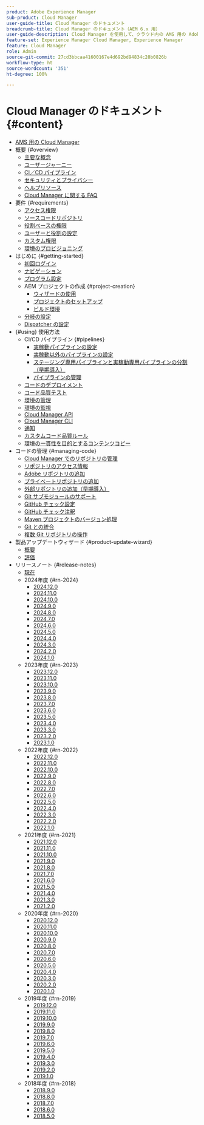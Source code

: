 ```yaml
---
product: Adobe Experience Manager
sub-product: Cloud Manager
user-guide-title: Cloud Manager のドキュメント
breadcrumb-title: Cloud Manager のドキュメント（AEM 6.x 用）
user-guide-description: Cloud Manager を使用して、クラウド内の AMS 用の Adobe Experience Manager を自己管理する方法について説明します。
feature-set: Experience Manager Cloud Manager, Experience Manager
feature: Cloud Manager
role: Admin
source-git-commit: 27cd3bbcaa41600167e4d692bd94834c28b0826b
workflow-type: ht
source-wordcount: '351'
ht-degree: 100%

---
```



# Cloud Manager のドキュメント {#content}

+ [AMS 用の Cloud Manager](/help/introduction.md)
+ 概要 {#overview}
   + [主要な概念](/help/overview/key-concepts.md)
   + [ユーザージャーニー](/help/overview/user-journey.md)
   + [CI／CD パイプライン](/help/overview/ci-cd-pipelines.md)
   + [セキュリティとプライバシー](/help/overview/security-and-privacy.md)
   + [ヘルプリソース](/help/overview/help-resources.md)
   + [Cloud Manager に関する FAQ](/help/overview/faqs.md)
+ 要件 {#requirements}
   + [アクセス権限](/help/requirements/access-rights.md)
   + [ソースコードリポジトリ](/help/requirements/source-code-repository.md)
   + [役割ベースの権限](/help/requirements/role-based-permissions.md)
   + [ユーザーと役割の設定](/help/requirements/users-and-roles.md)
   + [カスタム権限](/help/using/custom-permissions.md)
   + [環境のプロビジョニング](/help/requirements/environment-provisioning.md)
+ はじめに {#getting-started}
   + [初回ログイン](/help/getting-started/first-time-login.md)
   + [ナビゲーション](/help/getting-started/navigation.md)
   + [プログラム設定](/help/getting-started/program-setup.md)
   + AEM プロジェクトの作成 {#project-creation}
      + [ウィザードの使用](/help/getting-started/using-the-wizard.md)
      + [プロジェクトのセットアップ](/help/getting-started/project-setup.md)
      + [ビルド環境](/help/getting-started/build-environment.md)
   + [分岐の設定](/help/getting-started/configuring-branches.md)
   + [Dispatcher の設定](/help/getting-started/dispatcher-configurations.md)
+ {#using} 使用方法
   + CI/CD パイプライン {#pipelines}
      + [実稼動パイプラインの設定](/help/using/production-pipelines.md)
      + [実稼動以外のパイプラインの設定](/help/using/non-production-pipelines.md)
      + [ステージング専用パイプラインと実稼動専用パイプラインの分割（早期導入）](/help/using/stage-prod-only.md)
      + [パイプラインの管理](/help/using/managing-pipelines.md)
   + [コードのデプロイメント](/help/using/code-deployment.md)
   + [コード品質テスト](/help/using/code-quality-testing.md)
   + [環境の管理](/help/using/managing-environments.md)
   + [環境の監視](/help/using/monitoring-environments.md)
   + [Cloud Manager API](https://developer.adobe.com/experience-cloud/cloud-manager/reference/api/)
   + [Cloud Manager CLI](https://github.com/adobe/aio-cli-plugin-cloudmanager/blob/main/README.md)
   + [通知](/help/using/notifications.md)
   + [カスタムコード品質ルール](/help/using/custom-code-quality-rules.md)
   + [環境の一貫性を目的とするコンテンツコピー](/help/using/content-copy.md)
+ コードの管理 {#managing-code}
   + [Cloud Manager でのリポジトリの管理](/help/managing-code/managing-repositories.md)
   + [リポジトリのアクセス情報](/help/managing-code/accessing-repositories.md)
   + [Adobe リポジトリの追加](/help/managing-code/adobe-repositories.md)
   + [プライベートリポジトリの追加](/help/managing-code/private-repositories.md)
   + [外部リポジトリの追加（早期導入）](/help/managing-code/external-repositories.md)
   + [Git サブモジュールのサポート](/help/managing-code/git-submodules.md)
   + [GitHub チェック設定](/help/managing-code/github-check-config.md)
   + [GitHub チェック注釈](/help/managing-code/github-annotations.md)
   + [Maven プロジェクトのバージョン処理](/help/managing-code/maven-project-version.md)
   + [Git との統合](/help/managing-code/git-integration.md)
   + [複数 Git リポジトリの操作](/help/managing-code/multiple-git-repos.md)
+ 製品アップデートウィザード {#product-update-wizard}
   + [概要](/help/product-update-wizard/overview.md)
   + [評価](/help/product-update-wizard/evaluation.md)
+ リリースノート {#release-notes}
   + [現在](/help/release-notes/current.md)
   + 2024年度 {#rn-2024}
      + [2024.12.0](/help/release-notes/2024/2024-12-0.md)
      + [2024.11.0](/help/release-notes/2024/2024-11-0.md)
      + [2024.10.0](/help/release-notes/2024/2024-10-0.md)
      + [2024.9.0](/help/release-notes/2024/2024-9-0.md)
      + [2024.8.0](/help/release-notes/2024/2024-8-0.md)
      + [2024.7.0](/help/release-notes/2024/2024-7-0.md)
      + [2024.6.0](/help/release-notes/2024/2024-6-0.md)
      + [2024.5.0](/help/release-notes/2024/2024-5-0.md)
      + [2024.4.0](/help/release-notes/2024/2024-4-0.md)
      + [2024.3.0](/help/release-notes/2024/2024-3-0.md)
      + [2024.2.0](/help/release-notes/2024/2024-2-0.md)
      + [2024.1.0](/help/release-notes/2024/2024-1-0.md)
   + 2023年度 {#rn-2023}
      + [2023.12.0](/help/release-notes/2023/2023-12-0.md)
      + [2023.11.0](/help/release-notes/2023/2023-11-0.md)
      + [2023.10.0](/help/release-notes/2023/2023-10-0.md)
      + [2023.9.0](/help/release-notes/2023/2023-9-0.md)
      + [2023.8.0](/help/release-notes/2023/2023-8-0.md)
      + [2023.7.0](/help/release-notes/2023/2023-7-0.md)
      + [2023.6.0](/help/release-notes/2023/2023-6-0.md)
      + [2023.5.0](/help/release-notes/2023/2023-5-0.md)
      + [2023.4.0](/help/release-notes/2023/2023-4-0.md)
      + [2023.3.0](/help/release-notes/2023/2023-3-0.md)
      + [2023.2.0](/help/release-notes/2023/2023-2-0.md)
      + [2023.1.0](/help/release-notes/2023/2023-1-0.md)
   + 2022年度 {#rn-2022}
      + [2022.12.0](/help/release-notes/2022/2022-12-0.md)
      + [2022.11.0](/help/release-notes/2022/2022-11-0.md)
      + [2022.10.0](/help/release-notes/2022/2022-10-0.md)
      + [2022.9.0](/help/release-notes/2022/2022-9-0.md)
      + [2022.8.0](/help/release-notes/2022/2022-8-0.md)
      + [2022.7.0](/help/release-notes/2022/2022-7-0.md)
      + [2022.6.0](/help/release-notes/2022/2022-6-0.md)
      + [2022.5.0](/help/release-notes/2022/2022-5-0.md)
      + [2022.4.0](/help/release-notes/2022/2022-4-0.md)
      + [2022.3.0](/help/release-notes/2022/2022-3-0.md)
      + [2022.2.0](/help/release-notes/2022/2022-2-0.md)
      + [2022.1.0](/help/release-notes/2022/2022-1-0.md)
   + 2021年度 {#rn-2021}
      + [2021.12.0](/help/release-notes/2021/2021-12-0.md)
      + [2021.11.0](/help/release-notes/2021/2021-11-0.md)
      + [2021.10.0](/help/release-notes/2021/2021-10-0.md)
      + [2021.9.0](/help/release-notes/2021/2021-9-0.md)
      + [2021.8.0](/help/release-notes/2021/2021-8-0.md)
      + [2021.7.0](/help/release-notes/2021/2021-7-0.md)
      + [2021.6.0](/help/release-notes/2021/2021-6-0.md)
      + [2021.5.0](/help/release-notes/2021/2021-5-0.md)
      + [2021.4.0](/help/release-notes/2021/2021-4-0.md)
      + [2021.3.0](/help/release-notes/2021/2021-3-0.md)
      + [2021.2.0](/help/release-notes/2021/2021-2-0.md)
   + 2020年度 {#rn-2020}
      + [2020.12.0](/help/release-notes/2020/2020-12-0.md)
      + [2020.11.0](/help/release-notes/2020/2020-11-0.md)
      + [2020.10.0](/help/release-notes/2020/2020-10-0.md)
      + [2020.9.0](/help/release-notes/2020/2020-9-0.md)
      + [2020.8.0](/help/release-notes/2020/2020-8-0.md)
      + [2020.7.0](/help/release-notes/2020/2020-7-0.md)
      + [2020.6.0](/help/release-notes/2020/2020-6-0.md)
      + [2020.5.0](/help/release-notes/2020/2020-5-0.md)
      + [2020.4.0](/help/release-notes/2020/2020-4-0.md)
      + [2020.3.0](/help/release-notes/2020/2020-3-0.md)
      + [2020.2.0](/help/release-notes/2020/2020-2-0.md)
      + [2020.1.0](/help/release-notes/2020/2020-1-0.md)
   + 2019年度 {#rn-2019}
      + [2019.12.0](/help/release-notes/2019/2019-12-0.md)
      + [2019.11.0](/help/release-notes/2019/2019-11-0.md)
      + [2019.10.0](/help/release-notes/2019/2019-10-0.md)
      + [2019.9.0](/help/release-notes/2019/2019-9-0.md)
      + [2019.8.0](/help/release-notes/2019/2019-8-0.md)
      + [2019.7.0](/help/release-notes/2019/2019-7-0.md)
      + [2019.6.0](/help/release-notes/2019/2019-6-0.md)
      + [2019.5.0](/help/release-notes/2019/2019-5-0.md)
      + [2019.4.0](/help/release-notes/2019/2019-4-0.md)
      + [2019.3.0](/help/release-notes/2019/2019-3-0.md)
      + [2019.2.0](/help/release-notes/2019/2019-2-0.md)
      + [2019.1.0](/help/release-notes/2019/2019-1-0.md)
   + 2018年度 {#rn-2018}
      + [2018.9.0](/help/release-notes/2018/2018-9-0.md)
      + [2018.8.0](/help/release-notes/2018/2018-8-0.md)
      + [2018.7.0](/help/release-notes/2018/2018-7-0.md)
      + [2018.6.0](/help/release-notes/2018/2018-6-0.md)
      + [2018.5.0](/help/release-notes/2018/2018-5-0.md)
